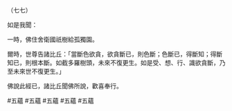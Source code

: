 （七七）

如是我聞：

一時，佛住舍衛國祇樹給孤獨園。

爾時，世尊告諸比丘：「當斷色欲貪，欲貪斷已，則色斷；色斷已，得斷知；得斷知已，則根本斷。如截多羅樹頭，未來不復更生。如是受、想、行、識欲貪斷，乃至未來世不復更生。」

佛說此經已，諸比丘聞佛所說，歡喜奉行。



#五蘊
#五蘊
#五蘊
#五蘊
#五蘊
